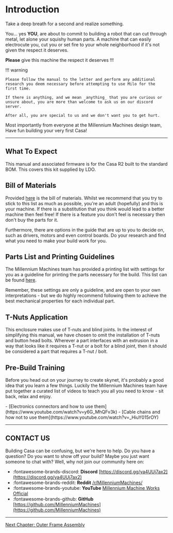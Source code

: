 # Introduction

Take a deep breath for a second and realize something.

You... yes **YOU**, are about to commit to building a robot that can cut through metal, let alone your squishy human parts.
A machine that can easily electrocute you, cut you or set fire to your whole neighborhood if it's not given the respect it deserves.

**Please** give this machine the respect it deserves !!!

!!! warning

    Please follow the manual to the letter and perform any additional research you deem necessary before attempting to use Milo for the first time.

    If there is anything, and we mean _anything_ that you are curious or unsure about, you are more than welcome to ask us on our discord server.

    After all, you are special to us and we don't want you to get hurt.

Most importantly from everyone at the Millennium Machines design team,
Have fun building your very first Casa!

---

## What To Expect

This manual and associated firmware is for the Casa R2 built to the standard BOM. This covers this kit supplied by LDO.

<!-- More needed here -->

## Bill of Materials

Provided [here](../../bom/sourcing_guide.md) is the bill of materials. Whilst we recommend that you try to stick to this list as much as possible, you're an adult (hopefully) and this is your machine. If there is a substitution that you think would lead to a better machine then feel free! If there is a feature you don't feel is necessary then don't buy the parts for it.

Furthermore, there are options in the guide that are up to you to decide on, such as drivers, motors and even control boards. Do your research and find what you need to make your build work for you.

## Parts List and Printing Guidelines

The Millennium Machines team has provided a printing list with settings for you as a guideline for printing the parts necessary for the build. This list can be found [here](../../bom/printing_guide.md.md).

Remember, these settings are only a guideline, and are open to your own interpretations - but we do highly recommend following them to achieve the best mechanical properties for each individual part.

## T-Nuts Application

This enclosure makes use of T-nuts and blind joints. In the interest of simplifying this manual, we have chosen to omit the installation of T-nuts and button head bolts. Wherever a part interfaces with an extrusion in a way that looks like it requires a T-nut or a bolt for a blind joint, then it should be considered a part that requires a T-nut / bolt.

## Pre-Build Training

Before you head out on your journey to create skynet, it's probably a good idea that you learn a few things. Luckily the Millennium Machines team have put together a curated list of videos to teach you all you need to know - sit back, relax and enjoy.

<div class="annotate" markdown>
- [Electronics connectors and how to use them](https://www.youtube.com/watch?v=y6G_MhQFv3k)
- [Cable chains and how not to use them](https://www.youtube.com/watch?v=_HiuY015rOY)
</div>

---

## CONTACT US

Building Casa can be confusing, but we're here to help.
Do you have a question?
Do you want to show off your build?
Maybe you just want someone to chat with?
Well, why not join our community here on:

- :fontawesome-brands-discord: **Discord** [https://discord.gg/ya4UUj7ax2](https://discord.gg/ya4UUj7ax2)
- :fontawesome-brands-reddit: **Reddit** [/r/MillenniumMachines/](https://www.reddit.com/r/MilleniumMachines/)
- :fontawesome-brands-youtube: **YouTube** [Millennium Machine Works Official](https://www.youtube.com/channel/UCfdxXilZd76Dp8RfLxUJ_Gw)
- :fontawesome-brands-github: **GitHub** [https://github.com/MillenniumMachines](https://github.com/MillenniumMachines)

---

[Next Chapter: Outer Frame Assembly](./10_outer_frame_assembly.md)
<!-- Next chapter link needed -->